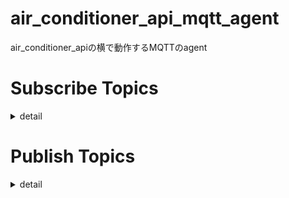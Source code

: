 # air_conditioner_api_mqtt_agent

air_conditioner_apiの横で動作するMQTTのagent


# Subscribe Topics

<details>
<summary>detail</summary>

prefix: `{PROJECT_ID}/air_conditioner_api_mqtt_agent`

### on

##### topic

`{prefix}/on/cool`
`{prefix}/on/hot`

##### schema

- temperature: number = 16~31
- airflowLevel: string = "a" | "1" | "2" | "3"

```json
{
    "temperature": 26,
    "airflowLevel": "2"
}
```


### on

##### topic

`{prefix}/on/dehumidify`

##### schema

- dehumidificationLevel: number = 1~3
- airflowLevel: string = "a" | "1" | "2" | "3"

```json
{
    "dehumidificationLevel": 2,
    "airflowLevel": "2"
}
```


### ping

##### topic

`{prefix}/ping`

##### schema

```js
None
```



### reboot

rebbot this mqtt agent

##### topic

`{prefix}/reboot`

##### schema

```js
None
```

</details>





# Publish Topics

<details>
<summary>detail</summary>

prefix: `{PROJECT_ID}/air_conditioner_api_mqtt_agent`

### ack

ping ack

##### topic

`{prefix}/ack`

##### schema

```js
None
```



### state

latest air conditioner state

##### topic

`{prefix}/state`

##### schema


- type: string = "cool" | "hot" | "dehumidify" | "off"
- temperature: number | null = 16 ~ 31 | null(only type="off" or "dehumidify")
- dehumidificationLevel: number | null = 1 ~ 3 | null(only type = "off" or "hot" or "cool")
- airflowLevel: string = "a" | "1" | "2" | "3" | "null"(only type="off")


type = "cool" or "hot"

```json
{
    "type": "cool",
    "temperature": 26,
    "dehumidificationLevel": null,
    "airflowLevel": "3"
}
```



type = "off"

```json
{
    "type": "off",
    "temperature": null,
    "dehumidificationLevel": null,
    "airflowLevel": null
}
```



type = "dehumidify"

```json
{
    "type": "off",
    "temperature": null,
    "dehumidificationLevel": 2,
    "airflowLevel": "2"
}
```




</details>







